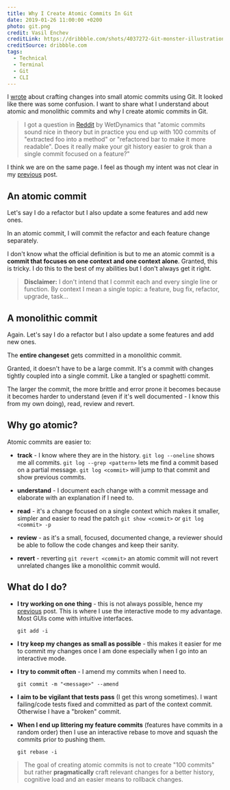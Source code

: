 ```yaml
---
title: Why I Create Atomic Commits In Git
date: 2019-01-26 11:00:00 +0200
photo: git.png
credit: Vasil Enchev
creditLink: https://dribbble.com/shots/4037272-Git-monster-illustration/attachments/925202
creditSource: dribbble.com
tags:
  - Technical
  - Terminal
  - Git
  - CLI
---
```


I
[wrote](/blog/how-to-craft-your-changes-into-small-atomic-commits-using-git/)
about crafting changes into small atomic commits using Git.
It looked like there was some confusion. I want to share
what I understand about atomic and monolithic commits and why I create atomic
commits in Git.

> I got a question in
> [Reddit](https://www.reddit.com/r/programming/comments/agxi5o/how_to_craft_your_changes_into_small_atomic/)
> by WetDynamics that "atomic commits sound nice in theory but in
> practice you end up with 100 commits of "extracted foo into a
> method" or "refactored bar to make it more readable". Does it
> really make your git history easier to grok than a single commit
> focused on a feature?"

I think we are on the same page. I feel as though my intent was not
clear in my
[previous](/blog/how-to-craft-your-changes-into-small-atomic-commits-using-git/)
post.

## An atomic commit

Let's say I do a refactor but I also update a some features and add new
ones.

In an atomic commit, I will commit the refactor and each feature change
separately.

I don't know what the official definition is but to me an atomic commit is a **commit that focuses
on one context and one context alone**. Granted, this is tricky. I do this to the best of
my abilities but I don't always get it right.

> **Disclaimer:** I don't intend that I commit each and every single line
> or function. By context I mean a single topic: a feature, bug fix,
> refactor, upgrade, task...

## A monolithic commit

Again. Let's say I do a refactor but I also update a some features and add new ones.

The **entire changeset** gets committed in a monolithic commit.

Granted, it doesn't have to be a large commit. It's a commit with changes
tightly coupled into a single commit. Like a tangled or
spaghetti commit.

The larger the commit, the more brittle and error prone it becomes because it
becomes harder to understand (even if it's well documented - I know this from
my own doing), read, review and revert.

## Why go atomic?

Atomic commits are easier to:

- **track** - I know where they are in the history. `git log --oneline`
  shows me all commits. `git log --grep <pattern>` lets me find a commit based
  on a partial message. `git log <commit>` will jump to that commit and
  show previous commits.

- **understand** - I document each change with a commit message and elaborate
  with an explanation if I need to.

- **read** - it's a change focused on a single context which makes it smaller,
  simpler and easier to read the patch `git show <commit>` or `git log <commit> -p`

- **review** - as it's a small, focused, documented change, a reviewer should
  be able to follow the code changes and keep their sanity.

- **revert** - reverting `git revert <commit>` an atomic commit will not revert
  unrelated changes like a monolithic commit would.

## What do I do?

- **I try working on one thing** - this is not always possible, hence my
  [previous](/blog/how-to-craft-your-changes-into-small-atomic-commits-using-git/)
  post. This is where I use the interactive mode to my advantage. Most GUIs come with
  intuitive interfaces.

  `git add -i`

- **I try keep my changes as small as possible** - this makes it easier for me to
  commit my changes once I am done especially when I go into an interactive mode.

- **I try to commit often** - I amend my commits when I need to.

  `git commit -m "<message>" --amend`

- **I aim to be vigilant that tests pass** (I get this wrong sometimes). I want
  failing/code tests fixed and committed as part of the context commit. Otherwise
  I have a "broken" commit.

- **When I end up littering my feature commits** (features have
  commits in a random order) then I use an interactive rebase to move and
  squash the commits prior to pushing them.

  `git rebase -i`

> The goal of creating atomic commits is not to create "100 commits" but
> rather **pragmatically** craft relevant changes for a better history,
> cognitive load and an easier means to rollback changes.
